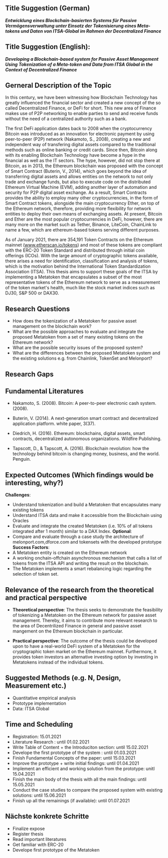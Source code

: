 ## Title Suggestion (German)
***Entwicklung eines Blockchain-basierten Systems für Passive Vermögensverwaltung unter Einsatz der Tokenisierung eines Meta-tokens und Daten von ITSA-Global im Rahmen der Decentralized Finance***

## Title Suggestion (English): 
***Developing a Blockchain-based system for Passive Asset Management Using Tokenization of a Meta-token and Data from ITSA Global in the Context of Decentralized Finance***


## Gerneral Description of the Topic

In this century, we have been witnessing how Blockchain Technology has greatly influenced the financial sector and created a new concept of the so called Decentralized Finance, or DeFi for short. This new area of Finance makes use of P2P networking to enable parties to send and receive funds without the need of a centralized authority such as a bank. 

The first DeFi application dates back to 2008 when the cryptocurrency Bitcoin was introduced as an innovation for electronic payment by using peer-to-peer (P2P) network (Nakamoto, S., 2008), creating a new and independent way of transfering digital assets compared to the traditional methods such as online banking or credit cards. Since then, Bitcoin along with its enabling Blockchain Technology have become a hype in the financial as well as the IT sectors. The hype, however, did not stop there at Bitcoin, as in 2013, the Ethereum blockchain was proposed with the concept of Smart Contract (Buterin, V., 2014), which goes beyond the idea of transferring digital assets and allows entities on the network to not only trade and exchange funds, but also to execute code on the distributed Ethereum Virtual Machine (EVM), adding another layer of automation and security for P2P digital asset exchange. As a result, Smart Contracts provides the ability to employ many other cryptocurrencies, in the form of Smart Contract tokens, alongside the main cryptocurrency Ether, on top of the Ethereum network, therefore, providing more flexibility for network entities to deploy their own means of exchanging assets. At present, Bitcoin and Ether are the most popular cryptocurrencies in DeFi, however, there are many more on the market such as Tether, Binance, LiteCoin, ChainLink to name a few, which are ethereum-based tokens serving different purposes.

As of January 2021, there are 354,191 Token Contracts on the Ethereum mainnet (www.etherscan.io/tokens) and most of these tokens are compliant with the ERC-20 Token Standard and distributed through initial coin offerings (ICOs). With the large amount of cryptographic tokens available, there arises a need for identification, classification and analysis of tokens, which is the motivation behind the International Token Standardization Association (ITSA). This thesis aims to support these goals of the ITSA by implementing a Metatoken that encapsulates a subset of the most representative tokens of the Ethereum network to serve as a measurement of the token market's health, much like the stock market indices such as DJ30, S&P 500 or DAX30.

## Research Questions

- How does the tokenization of a Metatoken for passive asset management on the blockchain work?
- What are the possible approaches to evaluate and integrate the proposed Metatoken from a set of many existing tokens on the Ethereum network?
- What are the possible security issues of the proposed system? 
- What are the differences between the proposed Metatoken system and the existing solutions e.g. from Chainlink, TokenSet and Melonport?

## Research Gaps


## Fundamental Literatures

- Nakamoto, S. (2008). Bitcoin: A peer-to-peer electronic cash system.(2008).

- Buterin, V. (2014). A next-generation smart contract and decentralized application platform. white paper, 3(37).

- Diedrich, H. (2016). Ethereum: blockchains, digital assets, smart contracts, decentralized autonomous organizations. Wildfire Publishing.

- Tapscott, D., & Tapscott, A. (2016). Blockchain revolution: how the technology behind bitcoin is changing money, business, and the world. Penguin.

## Expected Outcomes (Which findings would be interesting, why?)

**Challenges**:
- Understand tokenization and build a Metatoken that encapsulates many existing tokens
- Understand ITSA data and make it accessible from the Blockchain using Oracles
- Evaluate and integrate the created Metatoken (i.e. 10% of all tokens integrated after 1 month) similar to a DAX Index.
**Optional**:
- Compare and evaluate through a case study the architecture of melonport.com,dforce.com and tokensets with the developed prototype
**Success Factors**:
- A Metatoken entity is created on the Ethereum network
- A working onchain-offchain asynchronous mechanism that calls a list of tokens from the ITSA API and writing the result on the blockchain.
- The Metatoken implements a smart rebalancing logic regarding the selection of token set.

## Relevance of the research from the theoretical and practical perspective
- **Theoretical perspective**: The thesis seeks to demonstrate the feasibility of tokenizing a Metatoken on the Ethereum network for passive asset management. Thereby, it aims to contribute more relevant research to the area of Decentrilized Finance in general and passive asset mangement on the Ethereum blockchain in particular. 

- **Practical perspective**: The outcome of the thesis could be developed upon to have a real-world DeFi system of a Metatoken for the cryptographic token market on the Ethereum mainnet. Furthermore, it provides token investors an alternative investing option by investing in Metatokens instead of the individual tokens.   

## Suggested Methods (e.g. N, Design, Measurement etc.)
- Quantitative empirical analysis
- Prototype implementation
- Data: ITSA Global

## Time and Scheduling
- Registration: 15.01.2021
- Literature Research : until 01.02.2021
- Write Table of Content + the Introduciton section: until 15.02.2021
- Develope the first prototype of the system : until 01.03.2021
- Finish Fundamental Concepts of the paper: until 15.03.2021
- Improve the prototype + write initial findings: until 01.04.2021
- Implement an efficient and working solution from the prototype: unitl 15.04.2021
- Finish the main body of the thesis with all the main findings: until 15.05.2021
- Conduct the case studies to compare the proposed system with existing solutions: until 15.06.2021
- Finish up all the remainings (if available): until 01.07.2021 


## Nächste konkrete Schritte
- Finalize expose
- Register thesis
- Read important literatures
- Get familiar with ERC-20
- Develope first prototype of the Metatoken  
